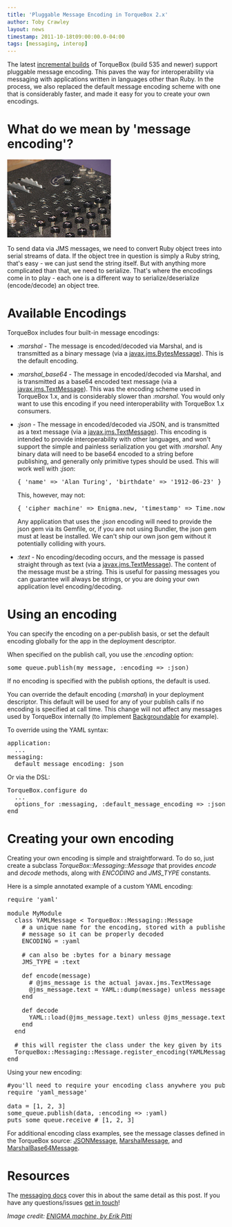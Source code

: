 ```yaml
---
title: 'Pluggable Message Encoding in TorqueBox 2.x'
author: Toby Crawley
layout: news
timestamp: 2011-10-18t09:00:00.0-04:00
tags: [messaging, interop]
---
```


The latest [incremental builds] of TorqueBox (build 535 and newer) support 
pluggable message encoding. This paves the way for interoperability via messaging with applications 
written in languages other than Ruby. In the process, we also replaced the default message encoding
scheme with one that is considerably faster, and made it easy for you to create your own encodings.

# What do we mean by 'message encoding'?

<img src="/images/enigma.jpg" alt="[Enigma Machine]" class="alignright bordered"/>

To send data via JMS messages, we need to convert Ruby object trees into serial streams of data.
If the object tree in question is simply a Ruby string, that's easy - we can just send the string
itself. But with anything more complicated than that, we need to serialize. That's where the 
encodings come in to play - each one is a different way to serialize/deserialize (encode/decode)
an object tree.

# Available Encodings

TorqueBox includes four built-in message encodings:

* *:marshal* - The message is encoded/decoded via Marshal, and is transmitted as a binary message 
  (via a [javax.jms.BytesMessage]). This is the default encoding.
* *:marshal_base64* - The message in encoded/decoded via Marshal,
  and is transmitted as a base64 encoded text message (via a [javax.jms.TextMessage]). This was the 
  encoding scheme used in TorqueBox 1.x, and is considerably slower than *:marshal*. You would
  only want to use this encoding if you need interoperability with TorqueBox 1.x consumers.
* *:json* - The message in encoded/decoded via JSON, and is transmitted as a text message 
  (via a [javax.jms.TextMessage]). This encoding is intended to provide interoperability
  with other languages, and won't support the simple and painless serialization you get
  with *:marshal*. Any binary data will need to be base64 encoded to a string before
  publishing, and generally only primitive types should be used. This will work
  well with *:json*:
  <pre class="syntax ruby">{ 'name' => 'Alan Turing', 'birthdate' => '1912-06-23' }</pre>
  This, however, may not:
  <pre class="syntax ruby">{ 'cipher_machine' => Enigma.new, 'timestamp' => Time.now }</pre>
  
  Any application that uses the *:json* encoding will need
  to provide the json gem via its Gemfile, or, if you are not using Bundler, 
  the json gem must at least be installed. We can't ship our own json gem
  without it potentially colliding with yours.
* *:text* - No encoding/decoding occurs, and the message is passed straight through as text
  (via a [javax.jms.TextMessage]). The content of the message must be a string. This
  is useful for passing messages you can guarantee will always be strings, or you
  are doing your own application level encoding/decoding.

# Using an encoding
        
You can specify the encoding on a per-publish basis, or set the default encoding 
globally for the app in the deployment descriptor.

When specified on the publish call, you use the *:encoding* option:
<pre class="syntax ruby">some_queue.publish(my_message, :encoding => :json)</pre>

If no encoding is specified with the publish options, the default is used.

You can override the default encoding (*:marshal*) in your deployment descriptor. This
default will be used for any of your publish calls if no encoding is specified at call time.
This change will not affect any messages used by TorqueBox internally (to implement 
[Backgroundable] for example).

To override using the YAML syntax:
<pre class="syntax yaml">application:
  ...
messaging:
  default_message_encoding: json</pre>
  
  
Or via the DSL:
<pre class="syntax ruby">TorqueBox.configure do
  ...
  options_for :messaging, :default_message_encoding => :json
end</pre>

# Creating your own encoding

Creating your own encoding is simple and straightforward. To do so, 
just create a subclass _TorqueBox::Messaging::Message_ that provides
*encode* and *decode* methods, along with *ENCODING* and 
*JMS_TYPE* constants. 

Here is a simple annotated example of a custom YAML encoding:

<pre class="syntax ruby">require 'yaml'

module MyModule
  class YAMLMessage < TorqueBox::Messaging::Message
    # a unique name for the encoding, stored with a published 
    # message so it can be properly decoded
    ENCODING = :yaml 

    # can also be :bytes for a binary message
    JMS_TYPE = :text 

    def encode(message)
      # @jms_message is the actual javax.jms.TextMessage
      @jms_message.text = YAML::dump(message) unless message.nil?
    end

    def decode
      YAML::load(@jms_message.text) unless @jms_message.text.nil?
    end
  end

  # this will register the class under the key given by its ENCODING
  TorqueBox::Messaging::Message.register_encoding(YAMLMessage)
end</pre>

Using your new encoding:

<pre class="syntax ruby">#you'll need to require your encoding class anywhere you publish/receive 
require 'yaml_message'

data = [1, 2, 3]
some_queue.publish(data, :encoding => :yaml)
puts some_queue.receive # [1, 2, 3]</pre>

For additional encoding class examples, see the message classes defined in the 
TorqueBox source: [JSONMessage], [MarshalMessage], and [MarshalBase64Message].

# Resources

The [messaging docs] cover this in about the same detail as this post. If you have any 
questions/issues [get in touch]!

*Image credit: [ENIGMA machine, by Erik Pitti][image]*


[incremental builds]: http://torquebox.org/2x/builds/
[javax.jms.BytesMessage]: http://download.oracle.com/javaee/6/api/javax/jms/BytesMessage.html
[javax.jms.TextMessage]: http://download.oracle.com/javaee/6/api/javax/jms/TextMessage.html
[Backgroundable]: http://torquebox.org/2x/builds/LATEST/html-docs/messaging.html#backgroundable
[JSONMessage]: https://github.com/torquebox/torquebox/blob/2x-dev/gems/messaging/lib/torquebox/messaging/json_message.rb
[TextMessage]: https://github.com/torquebox/torquebox/blob/2x-dev/gems/messaging/lib/torquebox/messaging/text_message.rb
[MarshalMessage]: https://github.com/torquebox/torquebox/blob/2x-dev/gems/messaging/lib/torquebox/messaging/marshal_message.rb
[MarshalBase64Message]: https://github.com/torquebox/torquebox/blob/2x-dev/gems/messaging/lib/torquebox/messaging/marshal_base64_message.rb
[messaging docs]: http://torquebox.org/2x/builds/LATEST/html-docs/messaging.html
[image]: http://www.flickr.com/photos/epitti/2585357353/in/photostream/
[get in touch]: /community
